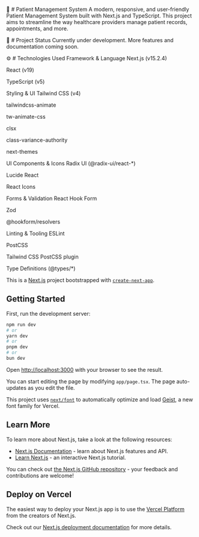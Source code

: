 🏥 # Patient Management System
A modern, responsive, and user-friendly Patient Management System built with Next.js and TypeScript. This project aims to streamline the way healthcare providers manage patient records, appointments, and more.

🚧 # Project Status
Currently under development.
More features and documentation coming soon.

⚙️ # Technologies Used
Framework & Language
Next.js (v15.2.4)

React (v19)

TypeScript (v5)

Styling & UI
Tailwind CSS (v4)

tailwindcss-animate

tw-animate-css

clsx

class-variance-authority

next-themes

UI Components & Icons
Radix UI (@radix-ui/react-*)

Lucide React

React Icons

Forms & Validation
React Hook Form

Zod

@hookform/resolvers

Linting & Tooling
ESLint

PostCSS

Tailwind CSS PostCSS plugin

Type Definitions (@types/*)

This is a [Next.js](https://nextjs.org) project bootstrapped with [`create-next-app`](https://nextjs.org/docs/app/api-reference/cli/create-next-app).

## Getting Started

First, run the development server:

```bash
npm run dev
# or
yarn dev
# or
pnpm dev
# or
bun dev
```

Open [http://localhost:3000](http://localhost:3000) with your browser to see the result.

You can start editing the page by modifying `app/page.tsx`. The page auto-updates as you edit the file.

This project uses [`next/font`](https://nextjs.org/docs/app/building-your-application/optimizing/fonts) to automatically optimize and load [Geist](https://vercel.com/font), a new font family for Vercel.

## Learn More

To learn more about Next.js, take a look at the following resources:

- [Next.js Documentation](https://nextjs.org/docs) - learn about Next.js features and API.
- [Learn Next.js](https://nextjs.org/learn) - an interactive Next.js tutorial.

You can check out [the Next.js GitHub repository](https://github.com/vercel/next.js) - your feedback and contributions are welcome!

## Deploy on Vercel

The easiest way to deploy your Next.js app is to use the [Vercel Platform](https://vercel.com/new?utm_medium=default-template&filter=next.js&utm_source=create-next-app&utm_campaign=create-next-app-readme) from the creators of Next.js.

Check out our [Next.js deployment documentation](https://nextjs.org/docs/app/building-your-application/deploying) for more details.

